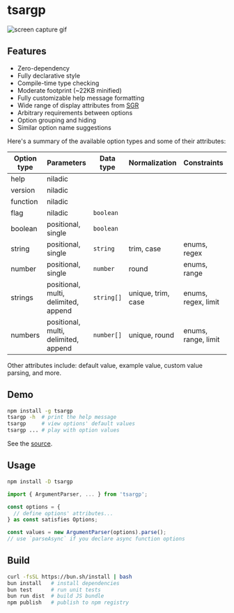 # tsargp

![screen capture gif](https://drive.google.com/uc?export=view&id=1-3HzqcmmYICLvcgUfaoCBwOVxSLSE9ku 'screen capture gif')

## Features

- Zero-dependency
- Fully declarative style
- Compile-time type checking
- Moderate footprint (~22KB minified)
- Fully customizable help message formatting
- Wide range of display attributes from [SGR]
- Arbitrary requirements between options
- Option grouping and hiding
- Similar option name suggestions

Here's a summary of the available option types and some of their attributes:

| Option type | Parameters                           | Data type  | Normalization      | Constraints         |
| ----------- | ------------------------------------ | ---------- | ------------------ | ------------------- |
| help        | niladic                              |            |                    |                     |
| version     | niladic                              |            |                    |                     |
| function    | niladic                              |            |                    |                     |
| flag        | niladic                              | `boolean`  |                    |                     |
| boolean     | positional, single                   | `boolean`  |                    |                     |
| string      | positional, single                   | `string`   | trim, case         | enums, regex        |
| number      | positional, single                   | `number`   | round              | enums, range        |
| strings     | positional, multi, delimited, append | `string[]` | unique, trim, case | enums, regex, limit |
| numbers     | positional, multi, delimited, append | `number[]` | unique, round      | enums, range, limit |

Other attributes include: default value, example value, custom value parsing, and more.

## Demo

```sh
npm install -g tsargp
tsargp -h  # print the help message
tsargp     # view options' default values
tsargp ... # play with option values
```

See the [source](examples/demo.options.ts).

## Usage

```sh
npm install -D tsargp
```

```ts
import { ArgumentParser, ... } from 'tsargp';

const options = {
  // define options' attributes...
} as const satisfies Options;

const values = new ArgumentParser(options).parse();
// use `parseAsync` if you declare async function options
```

## Build

```sh
curl -fsSL https://bun.sh/install | bash
bun install   # install dependencies
bun test      # run unit tests
bun run dist  # build JS bundle
npm publish   # publish to npm registry
```

[SGR]: https://www.wikiwand.com/en/ANSI_escape_code#SGR_(Select_Graphic_Rendition)_parameters
